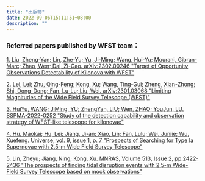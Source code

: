 ```yaml
---
title: "出版物"
date: 2022-09-06T15:11:51+08:00
description: ""
---
```


### Referred papers published by WFST team：

[1. Liu, Zheng-Yan; Lin, Zhe-Yu; Yu, Ji-Ming; Wang, Hui-Yu; Mourani, Gibran-Marc; Zhao, Wen; Dai, Zi-Gao. arXiv:2302.00246 "Target of Opportunity Observations Detectability of Kilonova with WFST"](https://ui.adsabs.harvard.edu/abs/2023arXiv230200246L/abstract)
  
[2. Lei, Lei; Zhu, Qing-Feng; Kong, Xu; Wang, Ting-Gui; Zheng, Xian-Zhong; Shi, Dong-Dong; Fan, Lu-Lu; Liu, Wei. arXiv:2301.03068 "Limiting Magnitudes of the Wide Field Survey Telescope (WFST)"](https://ui.adsabs.harvard.edu/abs/2023arXiv230103068L/abstract)
 

[3. HuiYu, WANG; JiMing, YU; ZhengYan, LIU; Wen, ZHAO; YouJun, LU. SSPMA-2022-0252 "Study of the detection capability and observation strategy of WFST-like telescope for kilonovae"](https://ui.adsabs.harvard.edu/abs/2023SSPMA..53y9511H/abstract)


[4. Hu, Maokai; Hu, Lei; Jiang, Ji-an; Xiao, Lin; Fan, Lulu; Wei, Junjie; Wu, Xuefeng. Universe, vol. 9, issue 1, p. 7 "Prospects of Searching for Type Ia Supernovae with 2.5-m Wide Field Survey Telescope"](https://ui.adsabs.harvard.edu/abs/2022Univ....9....7H/abstract)
  


[5. Lin, Zheyu; Jiang, Ning; Kong, Xu. MNRAS, Volume 513, Issue 2, pp.2422-2436 "The prospects of finding tidal disruption events with 2.5-m Wide-Field Survey Telescope based on mock observations"](https://ui.adsabs.harvard.edu/abs/2022MNRAS.513.2422L/abstract)
